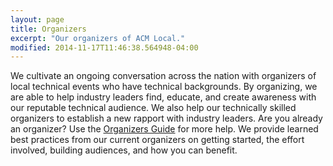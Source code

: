 ```yaml
---
layout: page
title: Organizers
excerpt: "Our organizers of ACM Local."
modified: 2014-11-17T11:46:38.564948-04:00
---
```


We cultivate an ongoing conversation across the nation with organizers of local technical events who have technical backgrounds. By organizing, we are able to help industry leaders find, educate, and create awareness with our reputable technical audience.  We also help our technically skilled organizers to establish a new rapport with industry leaders.  Are you already an organizer? Use the [Organizers Guide](guide) for more help.  We provide learned best practices from our current organizers on getting started, the effort involved, building audiences, and how you can benefit.

